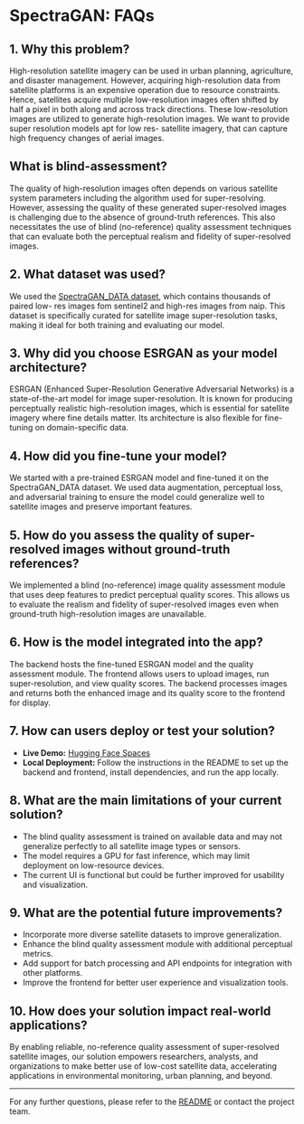 # SpectraGAN: FAQs

## 1. Why this problem?

High-resolution satellite imagery can be used in urban planning, agriculture, and disaster management. However, acquiring high-resolution data from satellite platforms is an expensive operation due to resource constraints. Hence, satellites acquire multiple low-resolution images often shifted by half a pixel in both along and across track directions. These low-resolution images are utilized to generate high-resolution images. We want to provide super resolution models apt for low res- satellite imagery, that can capture high frequency changes of aerial images.

## What is blind-assessment?

The quality of high-resolution images often depends on various satellite system parameters including the algorithm used for super-resolving. However, assessing the quality of these generated super-resolved images is challenging due to the absence of ground-truth references. This also necessitates the use of blind (no-reference) quality assessment techniques that can evaluate both the perceptual realism and fidelity of super-resolved images.

## 2. What dataset was used?

We used the [SpectraGAN_DATA dataset](https://github.com/ParamAhuja/SpectraGAN), which contains thousands of paired low- res images fom sentinel2 and high-res images from naip. This dataset is specifically curated for satellite image super-resolution tasks, making it ideal for both training and evaluating our model.

## 3. Why did you choose ESRGAN as your model architecture?

ESRGAN (Enhanced Super-Resolution Generative Adversarial Networks) is a state-of-the-art model for image super-resolution. It is known for producing perceptually realistic high-resolution images, which is essential for satellite imagery where fine details matter. Its architecture is also flexible for fine-tuning on domain-specific data.

## 4. How did you fine-tune your model?

We started with a pre-trained ESRGAN model and fine-tuned it on the SpectraGAN_DATA dataset. We used data augmentation, perceptual loss, and adversarial training to ensure the model could generalize well to satellite images and preserve important features.

## 5. How do you assess the quality of super-resolved images without ground-truth references?

We implemented a blind (no-reference) image quality assessment module that uses deep features to predict perceptual quality scores. This allows us to evaluate the realism and fidelity of super-resolved images even when ground-truth high-resolution images are unavailable.

## 6. How is the model integrated into the app?

The backend hosts the fine-tuned ESRGAN model and the quality assessment module. The frontend allows users to upload images, run super-resolution, and view quality scores. The backend processes images and returns both the enhanced image and its quality score to the frontend for display.

## 7. How can users deploy or test your solution?

- **Live Demo:** [Hugging Face Spaces](https://huggingface.co/spaces/Rockerleo/esrgan)
- **Local Deployment:** Follow the instructions in the README to set up the backend and frontend, install dependencies, and run the app locally.

## 8. What are the main limitations of your current solution?

- The blind quality assessment is trained on available data and may not generalize perfectly to all satellite image types or sensors.
- The model requires a GPU for fast inference, which may limit deployment on low-resource devices.
- The current UI is functional but could be further improved for usability and visualization.

## 9. What are the potential future improvements?

- Incorporate more diverse satellite datasets to improve generalization.
- Enhance the blind quality assessment module with additional perceptual metrics.
- Add support for batch processing and API endpoints for integration with other platforms.
- Improve the frontend for better user experience and visualization tools.

## 10. How does your solution impact real-world applications?

By enabling reliable, no-reference quality assessment of super-resolved satellite images, our solution empowers researchers, analysts, and organizations to make better use of low-cost satellite data, accelerating applications in environmental monitoring, urban planning, and beyond.

---

For any further questions, please refer to the [README](./README.md) or contact the project team.
